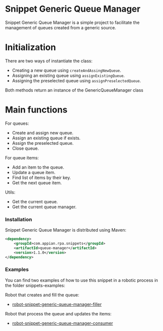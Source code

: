 # Snippet Generic Queue Manager

Snippet Generic Queue Manager is a simple project to facilitate the management of queues created from a generic source.

# Initialization
There are two ways of instantiate the class:

  * Creating a new queue using ```createAndAssingNewQueue```.
  * Assigning an existing queue using ```assignExistingQueue```.
  * Assigning the preselected queue using ```assignPreselectedQueue```.
  
Both methods return an instance of the GenericQueueManager class
  
# Main functions
For queues:
  - Create and assign new queue.
  - Assign an existing queue if exists.
  - Assign the preselected queue.
  - Close queue.
   
For queue items:
  - Add an item to the queue.
  - Update a queue item.
  - Find list of items by their key.
  - Get the next queue item.

Utils:
  - Get the current queue.
  - Get the current queue manager.

### Installation

Snippet Generic Queue Manager is distributed using Maven:
```xml
<dependency>
	<groupId>com.appian.rpa.snippets</groupId>
	<artifactId>queue-manager</artifactId>
	<version>1.1.0</version>
</dependency>
```

### Examples
You can find two examples of how to use this snippet in a robotic process in the folder snippets-examples:

Robot that creates and fill the queue:

  - [robot-snippet-generic-queue-manager-filler](https://github.com/appianps/ps-plugin-appianrpa-Snippets/tree/PS-460-queueWithoutExcel/snippets-examples/robot-snippet-generic-queue-manager-filler)

Robot that process the queue and updates the items:

  - [robot-snippet-generic-queue-manager-consumer](https://github.com/appianps/ps-plugin-appianrpa-Snippets/tree/PS-460-queueWithoutExcel/snippets-examples/robot-snippet-generic-queue-manager-consumer)



